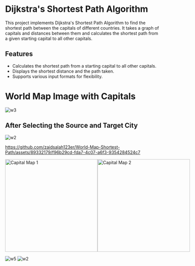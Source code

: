 # Dijkstra's Shortest Path Algorithm
This project implements Dijkstra's Shortest Path Algorithm to find the shortest path between the capitals of different countries. It takes a graph of capitals and distances between them and calculates the shortest path from a given starting capital to all other capitals.

## Features 
- Calculates the shortest path from a starting capital to all other capitals.
- Displays the shortest distance and the path taken.
- Supports various input formats for flexibility.


# World Map Image with Capitals
![w3](https://github.com/zaidsalah123er/World-Map-Shortest-Path/assets/89332179/855e6f64-cd4c-4ca2-9b70-90a281fa7d29)

## After Selecting the Source and Target City 
![w2](https://github.com/zaidsalah123er/World-Map-Shortest-Path/assets/89332179/a3334ebf-0103-4526-ac5e-3d19839287be)

https://github.com/zaidsalah123er/World-Map-Shortest-Path/assets/89332179/f96b29cd-fda7-4c07-a6f3-9354284524c7


<div style="display: flex; flex-direction: row;">
  <img src="https://github.com/zaidsalah123er/World-Map-Shortest-Path/assets/89332179/96880dd5-f9c2-44f0-8e39-898cf49be024" alt="Capital Map 1" width="300"/>
  <img src="https://github.com/zaidsalah123er/World-Map-Shortest-Path/assets/89332179/9bcfee65-bfa6-4db4-946d-be26529ec297" alt="Capital Map 2" width="300"/>
</div>

![w5](https://github.com/zaidsalah123er/World-Map-Shortest-Path/assets/89332179/0c006638-b3f6-4cdf-9989-0dc6d7cd67db)
![w2](https://github.com/zaidsalah123er/World-Map-Shortest-Path/assets/89332179/9bcfee65-bfa6-4db4-946d-be26529ec297)
